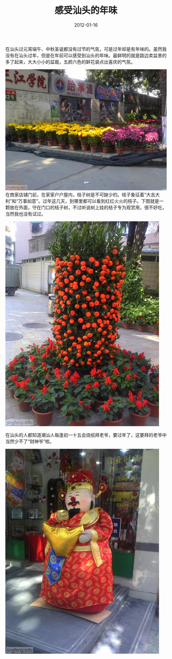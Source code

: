 ﻿---
title: "感受汕头的年味"
date: 2012-01-16
categories: 
  - "essay"
tags: 
  - "汕头"
---

在汕头过元宵端午、中秋圣诞都没有过节的气氛，可是过年却是有年味的。虽然我没有在汕头过年，但是在年前可以感受到汕头的年味。最鲜明的就是路边卖盆景的多了起来，大大小小的盆栽，五颜六色的鲜花装点出喜庆的气氛。

![2012-01-18 10.41.10](/images/6875172115_2ac35a74a3_z.jpg)<!--more-->在商家店铺门前，在家家户户屋内，桔子树是不可缺少的。桔子象征着“大吉大利”和“万事如意”。过年这几天，到哪里都可以看到红红火火的桔子。下图就是一颗放在外面，守在门口的桔子树，不过听说树上挂的桔子专为观赏用，很不好吃，当然我也没有试过。

![2012-01-18 10.46.29](/images/6875200997_2327772b36_z.jpg)

在汕头的人都知道潮汕人每逢初一十五会烧纸拜老爷，要过年了，这要拜的老爷中当然少不了“财神爷”啦。

![2012-01-18 10.46.02](/images/6875177783_4a04811b70_z.jpg)

